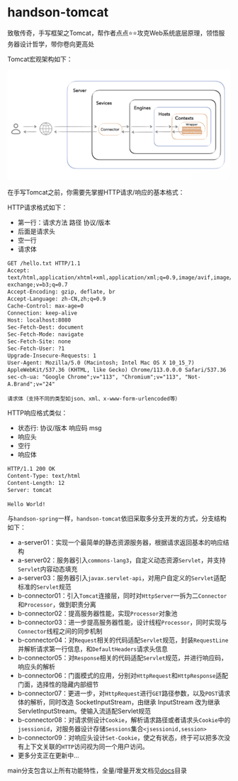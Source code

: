 # handson-tomcat
致敬传奇，手写框架之Tomcat，帮作者点点⭐⭐攻克Web系统底层原理，领悟服务器设计哲学，带你卷向更高处

Tomcat宏观架构如下：

![img.png](architecture.png)

在手写Tomcat之前，你需要先掌握HTTP请求/响应的基本格式：

HTTP请求格式如下：
- 第一行：请求方法 路径 协议/版本
- 后面是请求头
- 空一行
- 请求体
```shell
GET /hello.txt HTTP/1.1
Accept: text/html,application/xhtml+xml,application/xml;q=0.9,image/avif,image/webp,image/apng,*/*;q=0.8,application/signed-exchange;v=b3;q=0.7
Accept-Encoding: gzip, deflate, br
Accept-Language: zh-CN,zh;q=0.9
Cache-Control: max-age=0
Connection: keep-alive
Host: localhost:8080
Sec-Fetch-Dest: document
Sec-Fetch-Mode: navigate
Sec-Fetch-Site: none
Sec-Fetch-User: ?1
Upgrade-Insecure-Requests: 1
User-Agent: Mozilla/5.0 (Macintosh; Intel Mac OS X 10_15_7) AppleWebKit/537.36 (KHTML, like Gecko) Chrome/113.0.0.0 Safari/537.36
sec-ch-ua: "Google Chrome";v="113", "Chromium";v="113", "Not-A.Brand";v="24"

请求体（支持不同的类型如json、xml、x-www-form-urlencoded等）
```

HTTP响应格式类似：
- 状态行: 协议/版本 响应码 msg
- 响应头
- 空行
- 响应体
```shell
HTTP/1.1 200 OK
Content-Type: text/html
Content-Length: 12
Server: tomcat

Hello World!
```

与`handson-spring`一样，`handson-tomcat`依旧采取多分支开发的方式，分支结构如下：
- a-server01：实现一个最简单的静态资源服务器，根据请求返回基本的响应结构
- a-server02：服务器引入`commons-lang3`，自定义动态资源`Servlet`，并支持`Servlet`内容动态填充
- a-server03：服务器引入`javax.servlet-api`，对用户自定义的`Servlet`适配标准的`Servlet`规范
- b-connector01：引入`Tomcat`连接层，同时对`HttpServer`一拆为二`Connector`和`Processor`，做到职责分离
- b-connector02：提高服务器性能，实现`Processor`对象池
- b-connector03：进一步提高服务器性能，设计线程`Processor`，同时实现与`Connector`线程之间的同步机制
- b-connector04：对`Request`相关的代码适配`Servlet`规范，封装`RequestLine`并解析请求第一行信息，和`DefaultHeaders`请求头信息
- b-connector05：对`Response`相关的代码适配`Servlet`规范，并进行响应码，响应头的解析
- b-connector06：门面模式的应用，分别对`HttpRequest`和`HttpResponse`适配门面，选择性的隐藏内部细节
- b-connector07：更进一步，对`HttpRequest`进行`GET`路径参数，以及`POST`请求体的解析，同时改造 SocketInputStream，由继承 InputStream 改为继承 ServletInputStream。使输入流适配Servlet规范
- b-connector08：对请求侧设计`Cookie`，解析请求路径或者请求头`Cookie`中的`jsessionid`，对服务器设计存储`Sessions`集合`<jsessionid,session>`
- b-connector09：对响应头设计`Set-Cookie`，使之有状态，终于可以把多次没有上下文关联的`HTTP`访问视为同一个用户访问。
- 更多分支正在更新中...

main分支包含以上所有功能特性，全量/增量开发文档见[docs](docs)目录

